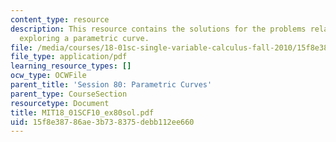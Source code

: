 ```yaml
---
content_type: resource
description: This resource contains the solutions for the problems related to the
  exploring a parametric curve.
file: /media/courses/18-01sc-single-variable-calculus-fall-2010/15f8e38786ae3b738375debb112ee660_MIT18_01SCF10_ex80sol.pdf
file_type: application/pdf
learning_resource_types: []
ocw_type: OCWFile
parent_title: 'Session 80: Parametric Curves'
parent_type: CourseSection
resourcetype: Document
title: MIT18_01SCF10_ex80sol.pdf
uid: 15f8e387-86ae-3b73-8375-debb112ee660
---
```

